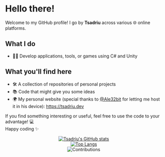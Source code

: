 # Hello there!
Welcome to my GitHub profile! I go by **Tsadriu** across various 🌐 online platforms.
## What I do
* 👨‍💻 Develop applications, tools, or games using C# and Unity

## What you'll find here
* 🛠️ A collection of repositories of personal projects
* 📚 Code that might give you some ideas
* 🌍 My personal website (special thanks to [@Ale32bit](https://github.com/Ale32bit) for letting me host it in his device): https://tsadriu.dev

If you find something interesting or useful, feel free to use the code to your advantage! 💻<br/>
Happy coding ✨

<div align="center">
  
[![Tsadriu's GitHub stats](https://github-readme-stats-sigma-five.vercel.app/api?username=Tsadriu)](https://github.com/Tsadriu)<br/>
[![Top Langs](https://github-readme-stats-sigma-five.vercel.app/api/top-langs/?username=Tsadriu&layout=compact)](https://github.com/Tsadriu)<br/>
![Contributions](https://github-readme-streak-stats.herokuapp.com/?user=tsadriu&theme=dark&hide_border=false)<br/>
</div>
